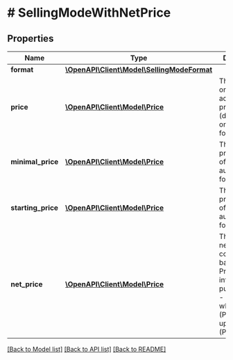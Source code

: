 # # SellingModeWithNetPrice

## Properties

Name | Type | Description | Notes
------------ | ------------- | ------------- | -------------
**format** | [**\OpenAPI\Client\Model\SellingModeFormat**](SellingModeFormat.md) |  | [optional]
**price** | [**\OpenAPI\Client\Model\Price**](Price.md) | The buy now or advertisement price (depending on the offer&#39;s format). | [optional]
**minimal_price** | [**\OpenAPI\Client\Model\Price**](Price.md) | The minimal price for offers in auction format. | [optional]
**starting_price** | [**\OpenAPI\Client\Model\Price**](Price.md) | The starting price for offers in auction format. | [optional]
**net_price** | [**\OpenAPI\Client\Model\Price**](Price.md) | The buy now net price computed based on tax. Provided for informational purposes only - ignored when creating (POST) or updating (PUT). | [optional]

[[Back to Model list]](../../README.md#models) [[Back to API list]](../../README.md#endpoints) [[Back to README]](../../README.md)

